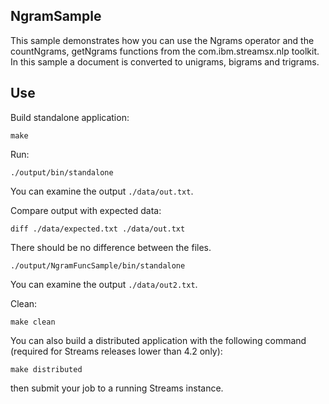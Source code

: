 ## NgramSample

This sample demonstrates how you can use the Ngrams operator and the countNgrams, getNgrams functions from the com.ibm.streamsx.nlp toolkit.
In this sample a document is converted to unigrams, bigrams and trigrams.

## Use

Build standalone application:

`make`

Run:

`./output/bin/standalone`

You can examine the output `./data/out.txt`.

Compare output with expected data:

`diff ./data/expected.txt ./data/out.txt`

There should be no difference between the files.

`./output/NgramFuncSample/bin/standalone`

You can examine the output `./data/out2.txt`.

Clean:

`make clean`

You can also build a distributed application with the following command (required for Streams releases lower than 4.2 only):

`make distributed`

then submit your job to a running Streams instance.
